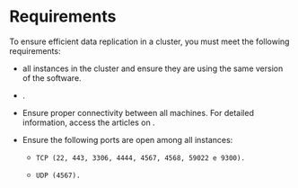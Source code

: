 # Requirements 

To ensure efficient data replication in a cluster, you must meet the following requirements: 

*  all instances in the cluster and ensure they are using the same version of the software.
* .
* Ensure proper connectivity between all machines. For detailed information, access the articles on .
* Ensure the following  ports are open among all instances:

    *     TCP (22, 443, 3306, 4444, 4567, 4568, 59022 e 9300).

    *     UDP (4567).